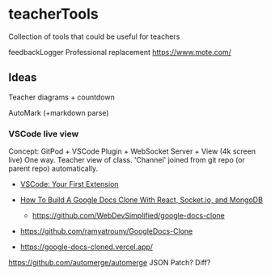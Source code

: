 # teacherTools
Collection of tools that could be useful for teachers

feedbackLogger
Professional replacement
https://www.mote.com/

## Ideas
Teacher diagrams + countdown


AutoMark (+markdown parse)


### VSCode live view

Concept: GitPod + VSCode Plugin + WebSocket Server + View (4k screen live)
One way. Teacher view of class.
'Channel' joined from git repo (or parent repo) automatically.

* [VSCode: Your First Extension](https://code.visualstudio.com/api/get-started/your-first-extension)

* [How To Build A Google Docs Clone With React, Socket.io, and MongoDB](https://www.youtube.com/watch?v=iRaelG7v0OU)
    * https://github.com/WebDevSimplified/google-docs-clone
* https://github.com/ramyatrouny/GoogleDocs-Clone
* https://google-docs-cloned.vercel.app/

https://github.com/automerge/automerge
JSON Patch?
Diff?
